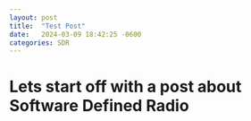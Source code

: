 ```yaml
---
layout: post
title:  "Test Post"
date:   2024-03-09 18:42:25 -0600
categories: SDR
---
```

# Lets start off with a post about Software Defined Radio